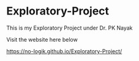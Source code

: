 # Exploratory-Project
This is my Exploratory Project under Dr. PK Nayak

Visit the website here below

https://no-logik.github.io/Exploratory-Project/
